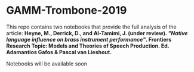 # GAMM-Trombone-2019
This repo contains two notebooks that provide the full analysis of the article: **Heyne, M., Derrick, D., and Al-Tamimi, J. (under review). *"Native language influence on brass instrument performance"*. Frontiers Research Topic: Models and Theories of Speech Production. Ed. Adamantios Gafos & Pascal van Lieshout.**

Notebooks will be available soon

